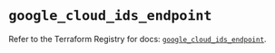 # `google_cloud_ids_endpoint`

Refer to the Terraform Registry for docs: [`google_cloud_ids_endpoint`](https://registry.terraform.io/providers/hashicorp/google/6.7.0/docs/resources/cloud_ids_endpoint).
